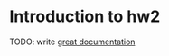 # Introduction to hw2

TODO: write [great documentation](http://jacobian.org/writing/what-to-write/)
